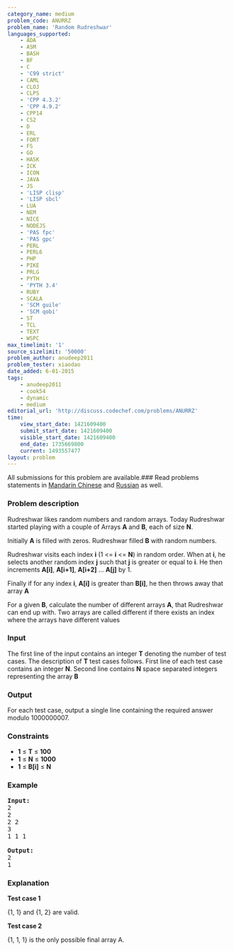 ```yaml
---
category_name: medium
problem_code: ANURRZ
problem_name: 'Random Rudreshwar'
languages_supported:
    - ADA
    - ASM
    - BASH
    - BF
    - C
    - 'C99 strict'
    - CAML
    - CLOJ
    - CLPS
    - 'CPP 4.3.2'
    - 'CPP 4.9.2'
    - CPP14
    - CS2
    - D
    - ERL
    - FORT
    - FS
    - GO
    - HASK
    - ICK
    - ICON
    - JAVA
    - JS
    - 'LISP clisp'
    - 'LISP sbcl'
    - LUA
    - NEM
    - NICE
    - NODEJS
    - 'PAS fpc'
    - 'PAS gpc'
    - PERL
    - PERL6
    - PHP
    - PIKE
    - PRLG
    - PYTH
    - 'PYTH 3.4'
    - RUBY
    - SCALA
    - 'SCM guile'
    - 'SCM qobi'
    - ST
    - TCL
    - TEXT
    - WSPC
max_timelimit: '1'
source_sizelimit: '50000'
problem_author: anudeep2011
problem_tester: xiaodao
date_added: 6-01-2015
tags:
    - anudeep2011
    - cook54
    - dynamic
    - medium
editorial_url: 'http://discuss.codechef.com/problems/ANURRZ'
time:
    view_start_date: 1421609400
    submit_start_date: 1421609400
    visible_start_date: 1421609400
    end_date: 1735669800
    current: 1493557477
layout: problem
---
```

All submissions for this problem are available.###  Read problems statements in [Mandarin Chinese](http://www.codechef.com/download/translated/COOK54/mandarin/ANURRZ.pdf) and [Russian](http://www.codechef.com/download/translated/COOK54/russian/ANURRZ.pdf) as well.

### Problem description

Rudreshwar likes random numbers and random arrays. Today Rudreshwar started playing with a couple of Arrays **A** and **B**, each of size **N**.

Initially **A** is filled with zeros. Rudreshwar filled **B** with random numbers.

Rudreshwar visits each index **i** (1 <= **i** <= **N**) in random order. When at **i**, he selects another random index **j** such that **j** is greater or equal to **i**. He then increments **A\[i\]**, **A\[i+1\]**, **A\[i+2\]** ... **A\[j\]** by 1.

Finally if for any index **i**, **A\[i\]** is greater than **B\[i\]**, he then throws away that array **A**

For a given **B**, calculate the number of different arrays **A**, that Rudreshwar can end up with. Two arrays are called different if there exists an index where the arrays have different values

### Input

The first line of the input contains an integer **T** denoting the number of test cases. The description of **T** test cases follows. First line of each test case contains an integer **N**. Second line contains **N** space separated integers representing the array **B**

### Output

For each test case, output a single line containing the required answer modulo 1000000007.

### Constraints

- **1** ≤ **T** ≤ **100**
- **1** ≤ **N** ≤ **1000**
- **1** ≤ **B\[i\]** ≤ **N**

### Example

<pre><b>Input:</b>
2
2
2 2
3
1 1 1

<b>Output:</b>
2
1
</pre>
### Explanation

**Test case 1**

{1, 1} and {1, 2} are valid.

**Test case 2**

{1, 1, 1} is the only possible final array A.
